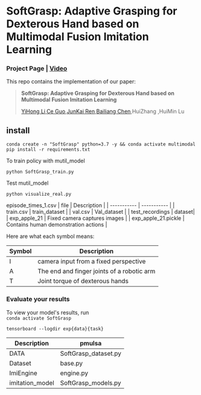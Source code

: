 # SoftGrasp: Adaptive Grasping for Dexterous Hand based on Multimodal Fusion Imitation Learning

### Project Page | [Video](https://nubot-nudt.github.io/SoftGrasp/picture/video.html)
This repo contains the implementation of our paper:
> **SoftGrasp: Adaptive Grasping for Dexterous Hand based on Multimodal Fusion Imitation Learning**
> 
> [YiHong Li](https://github.com/swagyiyi),[Ce Guo](https://github.com/henghenghahei849),[JunKai Ren](https://github.com/jkren6),[Bailiang Chen](https://github.com/skywalker1941),HuiZhang ,HuiMin Lu
>




## install

```
conda create -n "SoftGrasp" python=3.7 -y && conda activate multimodal
pip install -r requirements.txt
```

To train policy with mutil_model
```
python SoftGrasp_train.py
```
Test mutil_model
```
python visualize_real.py 
```
episode_times_1.csv
| file      | Description |
| ----------- | ----------- |
| train.csv                 | 	train_dataset                             |
| val.csv                   | 	Val_dataset                           |
| test_recordings             | dataset|
| exp_apple_21           | Fixed camera captures images                       |
| exp_apple_21.pickle    | Contains human demonstration actions      |


Here are what each symbol means:

| Symbol      | Description |
| ----------- | ----------- |
| I   | camera input from a fixed perspective        |
| A   | The end and finger joints of a robotic arm |
| T   | Joint torque of dexterous hands |


### Evaluate your results
To view your model's results, run <br>
 ```conda activate SoftGrasp```
 
```tensorboard --logdir exp{data}{task}```

| Description   |     pmulsa      |
| -----------   |   -----------   | 
|DATA           | SoftGrasp_dataset.py  |
|Dataset        | base.py       |
|ImiEngine      | engine.py     |
|imitation_model| SoftGrasp_models.py |


